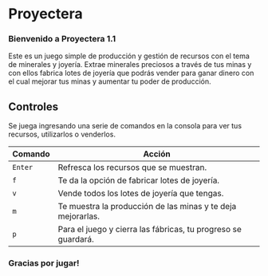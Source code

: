 # Proyectera

### Bienvenido a Proyectera 1.1

Este es un juego simple de producción y gestión de recursos con el tema de minerales y joyería. Extrae minerales preciosos a través de tus minas y con ellos fabrica lotes de joyería que podrás vender para ganar dinero con el cual mejorar tus minas y aumentar tu poder de producción.


## Controles

Se juega ingresando una serie de comandos en la consola para ver tus recursos, utilizarlos o venderlos. 

| Comando | Acción |
| --- | --- |
| `Enter` | Refresca los recursos que se muestran. |
| `f` | Te da la opción de fabricar lotes de joyería. |
| `v` | Vende todos los lotes de joyería que tengas. |
| `m` | Te muestra la producción de las minas y te deja mejorarlas. |
| `p` | Para el juego y cierra las fábricas, tu progreso se guardará. |

### Gracias por jugar!
